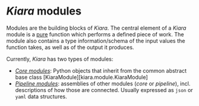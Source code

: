 # *Kiara* modules

Modules are the building blocks of *Kiara*. The central element of a *Kiara* module is a [pure](https://en.wikipedia.org/wiki/Pure_function) function which performs a defined piece of work. The module also contains a type information/schema of the input values the function takes, as well as of the output it produces.

Currently, *Kiara* has two types of modules:

- [*Core modules*](core_modules.md): Python objects that inherit from the common abstract base class [KiaraModule][kiara.module.KiaraModule]
- [*Pipeline modules*](pipeline_modules.md): assemblies of other modules (*core* or *pipeline*), incl. descriptions of how those are connected. Usually expressed as ``json`` or ``yaml`` data structures.
